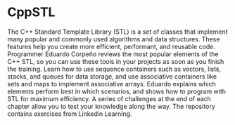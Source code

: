 # CppSTL

The C++ Standard Template Library (STL) is a set of classes that implement many popular and commonly used algorithms and data structures.
These features help you create more efficient, performant, and reusable code.
Programmer Eduardo Corpeño reviews the most popular elements of the C++ STL, so you can use these tools in your projects as soon as you finish the training.
Learn how to use sequence containers such as vectors, lists, stacks, and queues for data storage, and use associative containers like sets and maps to implement associative arrays.
Eduardo explains which elements perform best in which scenarios, and shows how to program with STL for maximum efficiency.
A series of challenges at the end of each chapter allow you to test your knowledge along the way.
The repository contains exercises from Linkedin Learning.

